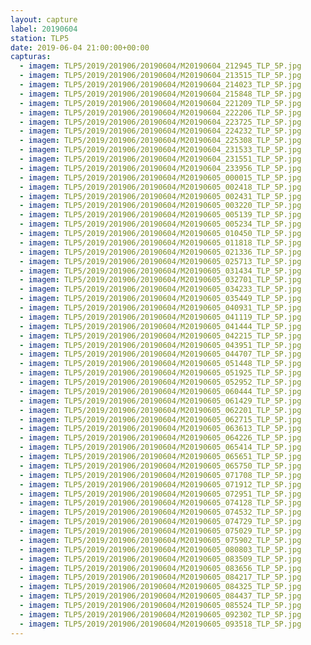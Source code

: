 ```yaml
---
layout: capture
label: 20190604
station: TLP5
date: 2019-06-04 21:00:00+00:00
capturas:
  - imagem: TLP5/2019/201906/20190604/M20190604_212945_TLP_5P.jpg
  - imagem: TLP5/2019/201906/20190604/M20190604_213515_TLP_5P.jpg
  - imagem: TLP5/2019/201906/20190604/M20190604_214023_TLP_5P.jpg
  - imagem: TLP5/2019/201906/20190604/M20190604_215848_TLP_5P.jpg
  - imagem: TLP5/2019/201906/20190604/M20190604_221209_TLP_5P.jpg
  - imagem: TLP5/2019/201906/20190604/M20190604_222206_TLP_5P.jpg
  - imagem: TLP5/2019/201906/20190604/M20190604_223725_TLP_5P.jpg
  - imagem: TLP5/2019/201906/20190604/M20190604_224232_TLP_5P.jpg
  - imagem: TLP5/2019/201906/20190604/M20190604_225308_TLP_5P.jpg
  - imagem: TLP5/2019/201906/20190604/M20190604_231533_TLP_5P.jpg
  - imagem: TLP5/2019/201906/20190604/M20190604_231551_TLP_5P.jpg
  - imagem: TLP5/2019/201906/20190604/M20190604_233956_TLP_5P.jpg
  - imagem: TLP5/2019/201906/20190604/M20190605_000015_TLP_5P.jpg
  - imagem: TLP5/2019/201906/20190604/M20190605_002418_TLP_5P.jpg
  - imagem: TLP5/2019/201906/20190604/M20190605_002431_TLP_5P.jpg
  - imagem: TLP5/2019/201906/20190604/M20190605_003220_TLP_5P.jpg
  - imagem: TLP5/2019/201906/20190604/M20190605_005139_TLP_5P.jpg
  - imagem: TLP5/2019/201906/20190604/M20190605_005234_TLP_5P.jpg
  - imagem: TLP5/2019/201906/20190604/M20190605_010450_TLP_5P.jpg
  - imagem: TLP5/2019/201906/20190604/M20190605_011818_TLP_5P.jpg
  - imagem: TLP5/2019/201906/20190604/M20190605_021336_TLP_5P.jpg
  - imagem: TLP5/2019/201906/20190604/M20190605_025713_TLP_5P.jpg
  - imagem: TLP5/2019/201906/20190604/M20190605_031434_TLP_5P.jpg
  - imagem: TLP5/2019/201906/20190604/M20190605_032701_TLP_5P.jpg
  - imagem: TLP5/2019/201906/20190604/M20190605_034233_TLP_5P.jpg
  - imagem: TLP5/2019/201906/20190604/M20190605_035449_TLP_5P.jpg
  - imagem: TLP5/2019/201906/20190604/M20190605_040931_TLP_5P.jpg
  - imagem: TLP5/2019/201906/20190604/M20190605_041119_TLP_5P.jpg
  - imagem: TLP5/2019/201906/20190604/M20190605_041444_TLP_5P.jpg
  - imagem: TLP5/2019/201906/20190604/M20190605_042215_TLP_5P.jpg
  - imagem: TLP5/2019/201906/20190604/M20190605_043951_TLP_5P.jpg
  - imagem: TLP5/2019/201906/20190604/M20190605_044707_TLP_5P.jpg
  - imagem: TLP5/2019/201906/20190604/M20190605_051448_TLP_5P.jpg
  - imagem: TLP5/2019/201906/20190604/M20190605_051925_TLP_5P.jpg
  - imagem: TLP5/2019/201906/20190604/M20190605_052952_TLP_5P.jpg
  - imagem: TLP5/2019/201906/20190604/M20190605_060444_TLP_5P.jpg
  - imagem: TLP5/2019/201906/20190604/M20190605_061429_TLP_5P.jpg
  - imagem: TLP5/2019/201906/20190604/M20190605_062201_TLP_5P.jpg
  - imagem: TLP5/2019/201906/20190604/M20190605_062715_TLP_5P.jpg
  - imagem: TLP5/2019/201906/20190604/M20190605_063613_TLP_5P.jpg
  - imagem: TLP5/2019/201906/20190604/M20190605_064226_TLP_5P.jpg
  - imagem: TLP5/2019/201906/20190604/M20190605_065414_TLP_5P.jpg
  - imagem: TLP5/2019/201906/20190604/M20190605_065651_TLP_5P.jpg
  - imagem: TLP5/2019/201906/20190604/M20190605_065750_TLP_5P.jpg
  - imagem: TLP5/2019/201906/20190604/M20190605_071708_TLP_5P.jpg
  - imagem: TLP5/2019/201906/20190604/M20190605_071912_TLP_5P.jpg
  - imagem: TLP5/2019/201906/20190604/M20190605_072951_TLP_5P.jpg
  - imagem: TLP5/2019/201906/20190604/M20190605_074128_TLP_5P.jpg
  - imagem: TLP5/2019/201906/20190604/M20190605_074532_TLP_5P.jpg
  - imagem: TLP5/2019/201906/20190604/M20190605_074729_TLP_5P.jpg
  - imagem: TLP5/2019/201906/20190604/M20190605_075029_TLP_5P.jpg
  - imagem: TLP5/2019/201906/20190604/M20190605_075902_TLP_5P.jpg
  - imagem: TLP5/2019/201906/20190604/M20190605_080803_TLP_5P.jpg
  - imagem: TLP5/2019/201906/20190604/M20190605_083509_TLP_5P.jpg
  - imagem: TLP5/2019/201906/20190604/M20190605_083656_TLP_5P.jpg
  - imagem: TLP5/2019/201906/20190604/M20190605_084217_TLP_5P.jpg
  - imagem: TLP5/2019/201906/20190604/M20190605_084325_TLP_5P.jpg
  - imagem: TLP5/2019/201906/20190604/M20190605_084437_TLP_5P.jpg
  - imagem: TLP5/2019/201906/20190604/M20190605_085524_TLP_5P.jpg
  - imagem: TLP5/2019/201906/20190604/M20190605_092302_TLP_5P.jpg
  - imagem: TLP5/2019/201906/20190604/M20190605_093518_TLP_5P.jpg
---
```

